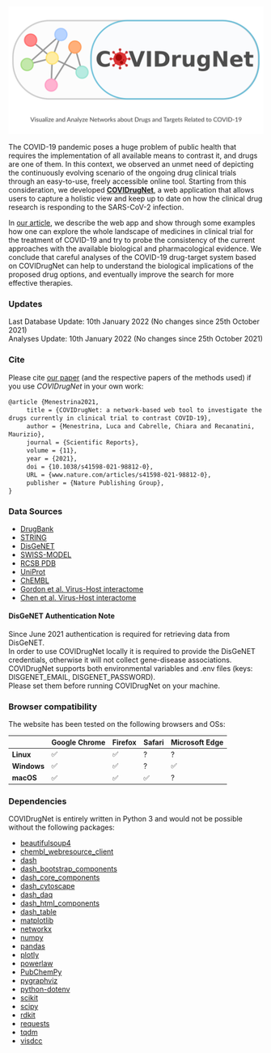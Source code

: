 <p align="center">
  <a href="http://compmedchem.unibo.it/covidrugnet">
    <img src="https://raw.githubusercontent.com/LucaMenestrina/COVIDrugNet/master/data/imgs/social_image.svg" alt="COVIDrugNet: Collect and visualize network info about drugs and targets related to COVID-19"/>
  </a>
</p>

The COVID-19 pandemic poses a huge problem of public health that requires the implementation of all available means to contrast it, and drugs are one of them. In this context, we observed an unmet need of depicting the continuously evolving scenario of the ongoing drug clinical trials through an easy-to-use, freely accessible online tool. Starting from this consideration, we developed [**COVIDrugNet**](http://compmedchem.unibo.it/covidrugnet), a web application that allows users to capture a holistic view and keep up to date on how the clinical drug research is responding to the SARS-CoV-2 infection.

In [our article](https://www.nature.com/articles/s41598-021-98812-0), we describe the web app and show through some examples how one can explore the whole landscape of medicines in clinical trial for the treatment of COVID-19 and try to probe the consistency of the current approaches with the available biological and pharmacological evidence. We conclude that careful analyses of the COVID-19 drug-target system based on COVIDrugNet can help to understand the biological implications of the proposed drug options, and eventually improve the search for more effective therapies.

### Updates  

Last Database Update: 10th January 2022 (No changes since 25th October 2021)  
Analyses Update:      10th January 2022 (No changes since 25th October 2021)  

### Cite

Please cite [our paper](https://www.nature.com/articles/s41598-021-98812-0) (and the respective papers of the methods used) if you use *COVIDrugNet* in your own work:

```
@article {Menestrina2021,
	 title = {COVIDrugNet: a network-based web tool to investigate the drugs currently in clinical trial to contrast COVID-19},
	 author = {Menestrina, Luca and Cabrelle, Chiara and Recanatini, Maurizio},
	 journal = {Scientific Reports},
	 volume = {11},
	 year = {2021},
	 doi = {10.1038/s41598-021-98812-0},
	 URL = {www.nature.com/articles/s41598-021-98812-0},
	 publisher = {Nature Publishing Group},
}
```

### Data Sources

- [DrugBank](https://go.drugbank.com/)
- [STRING](https://string-db.org/)
- [DisGeNET](https://www.disgenet.org/)
- [SWISS-MODEL](https://swissmodel.expasy.org/)
- [RCSB PDB](https://www.rcsb.org/)
- [UniProt](https://www.uniprot.org/)
- [ChEMBL](https://www.ebi.ac.uk/chembl/)
- [Gordon et al. Virus-Host interactome](https://doi.org/10.1038/s41586-020-2286-9)
- [Chen et al. Virus-Host interactome](http://127.0.0.1:8050/covidrugnet/10.1101/2020.12.31.424961)

#### DisGeNET Authentication Note
Since June 2021 authentication is required for retrieving data from DisGeNET.  
In order to use COVIDrugNet locally it is required to provide the DisGeNET credentials, otherwise it will not collect gene-disease associations.  
COVIDrugNet supports both environmental variables and .env files (keys: DISGENET_EMAIL, DISGENET_PASSWORD).  
Please set them before running COVIDrugNet on your machine.  

### Browser compatibility
The website has been tested on the following browsers and OSs:

|             | Google Chrome | Firefox | Safari | Microsoft Edge |
|-------------|-------|--------|---------|---------|
| **Linux**   | ✅    | ✅     | ?      | ?     |
| **Windows** | ✅    | ✅     | ?      | ✅      |
| **macOS**   | ✅    | ✅       | ✅        | ?        |


### Dependencies

COVIDrugNet is entirely written in Python 3 and would not be possible without the following packages:

- [beautifulsoup4](https://www.crummy.com/software/BeautifulSoup/)
- [chembl_webresource_client](https://github.com/chembl/chembl_webresource_client)
- [dash](https://plotly.com/dash/)
- [dash_bootstrap_components](https://dash-bootstrap-components.opensource.faculty.ai/)
- [dash_core_components](https://dash.plotly.com/dash-core-components)
- [dash_cytoscape](https://dash.plotly.com/cytoscape)
- [dash_daq](https://dash.plotly.com/dash-daq)
- [dash_html_components](https://dash.plotly.com/dash-html-components)
- [dash_table](https://github.com/plotly/dash-table)
- [matplotlib](https://matplotlib.org/)
- [networkx](https://networkx.org/)
- [numpy](https://numpy.org/)
- [pandas](https://pandas.pydata.org/)
- [plotly](https://plotly.com/)
- [powerlaw](https://github.com/jeffalstott/powerlaw)
- [PubChemPy](https://pubchempy.readthedocs.io/)
- [pygraphviz](https://pygraphviz.github.io/)
- [python-dotenv](https://github.com/theskumar/python-dotenv)
- [scikit](https://scikit-learn.org/)
- [scipy](https://www.scipy.org/)
- [rdkit](https://www.rdkit.org/)
- [requests](https://requests.readthedocs.io/en/master/)
- [tqdm](https://github.com/tqdm/tqdm)
- [visdcc](https://github.com/jimmybow/visdcc)
